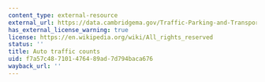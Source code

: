 ```yaml
---
content_type: external-resource
external_url: https://data.cambridgema.gov/Traffic-Parking-and-Transportation/Average-Daily-Traffic-Counts-1972-to-2014/v43b-kqeq
has_external_license_warning: true
license: https://en.wikipedia.org/wiki/All_rights_reserved
status: ''
title: Auto traffic counts
uid: f7a57c48-7101-4764-89ad-7d794baca676
wayback_url: ''
---
```

